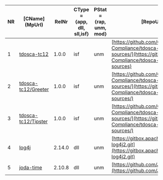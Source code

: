 |NR|\[CName\](MpUrl)|RelNr|CType = {app, dll, sll,isf}|PStat = {rap, unm, mod}|\[RepoUrl\](RepoUrl)|\[SpdxId\](LSTUrl)|LSTType = {stal, embl, olst}|NFile = {irr, no, \[yes](NFUrl)}|
|---|---|---|---|---|---|---|---|---|
|1|[tdosca-tc12](ttps://github.com/Open-Source-Compliance/tdosca-tc12)|1.0.0|isf|unm|[https://github.com/Open-Source-Compliance/tdosca-tc12/blob/main/input-sources/](https://github.com/Open-Source-Compliance/tdosca-tc12/blob/main/input-sources)|[MIT](https://github.com/Open-Source-Compliance/tdosca-tc12/blob/main/input-sources/LICENSE)|stal|irr|
|2|[tdosca-tc12/Greeter](ttps://github.com/Open-Source-Compliance/tdosca-tc12)|1.0.0|isf|unm|[https://github.com/Open-Source-Compliance/tdosca-tc12/blob/main/input-sources/](https://github.com/Open-Source-Compliance/tdosca-tc12/blob/main/input-sources/)|[Apache-2.0](https://github.com/Open-Source-Compliance/tdosca-tc12/blob/main/input-sources/src/main/java/tdosca/tc12/Greeter.java)|olst|irr|
|3|[tdosca-tc12/Tipster](ttps://github.com/Open-Source-Compliance/tdosca-tc12)|1.0.0|isf|unm|[https://github.com/Open-Source-Compliance/tdosca-tc12/blob/main/input-sources/](https://github.com/Open-Source-Compliance/tdosca-tc12/blob/main/input-sources/)|[BSD-3-Clause](https://github.com/Open-Source-Compliance/tdosca-tc12/blob/main/input-sources/src/main/java/tdosca/all/Tipster.java)|embl|irr|
|4|[log4j](https://logging.apache.org/log4j/2.x/)|2.14.0|dll|unm|[https://gitbox.apache.org/repos/asf/logging-log4j2.git](https://gitbox.apache.org/repos/asf/logging-log4j2.git)|[Apache-2.0](https://gitbox.apache.org/repos/asf?p=logging-log4j2.git)|stal|[yes](https://gitbox.apache.org/repos/asf?p=logging-log4j2.git)|
|5|[joda-time](https://www.joda.org/joda-time/)|2.10.8|dll|unm|[https://github.com/JodaOrg/joda-time](https://github.com/JodaOrg/joda-time)|[Apache-2.0](https://github.com/JodaOrg/joda-time/blob/main/LICENSE.txt)|stal|[yes](https://github.com/JodaOrg/joda-time/blob/main/NOTICE.txt)|
